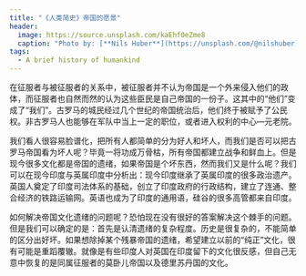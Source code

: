 ```yaml
---
title: "《人类简史》帝国的愿景"
header:
  image: https://source.unsplash.com/kaEhf0eZme8
  caption: "Photo by: [**Nils Huber**](https://unsplash.com/@nilshuber)"
tags:
  - A brief history of humankind
---
```

在征服者与被征服者的关系中，被征服者并不认为帝国是一个外来侵入他们的政体，而征服者也自然而然的认为这些臣民是自己帝国的一份子。这其中的“他们”变成了“我们”。古罗马的城民经过几个世纪的帝国统治后，他们终于被赋予了公民权。非古罗马人也能够在军队中当上一定的职位，或者进入权利的中心—元老院。

我们看人很容易脸谱化，把所有人都简单的分为好人和坏人，而我们是否可以把古罗马帝国看为坏人呢？毕竟一将功成万骨枯，所有帝国都建立战争和鲜血上。但是现今很多文化都是帝国的遗绪，如果帝国是个坏东西，然而我们又是什么呢？我们可以在现今印度与英属印度中分析出：现今印度继承了英属印度的很多政治遗产。英国人奠定了印度司法体系的基础，创立了印度政府的行政结构，建立了连通、整合经济的铁路运输网。英语也成为了印度的通用语，硅谷的很多高管都来自印度。

如何解决帝国文化遗绪的问题呢？恐怕现在没有很好的答案解决这个棘手的问题。但是我们可以确定的是：首先是认清遗绪的复杂程度。历史是很复杂的，不能简单的区分出好坏。如果想除掉某个残暴帝国的遗绪，希望建立以前的“纯正”文化，很有可能是重蹈覆辙。就像是有些印度人对英国在印度留下的文化很反感，但自己无意中恢复的是同属征服者的莫卧儿帝国以及德里苏丹国的文化。

